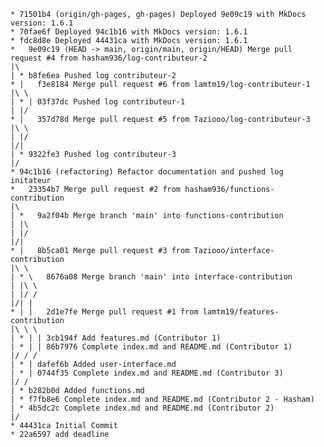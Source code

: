     * 71501b4 (origin/gh-pages, gh-pages) Deployed 9e09c19 with MkDocs version: 1.6.1
    * 70fae6f Deployed 94c1b16 with MkDocs version: 1.6.1
    * fdc8d8e Deployed 44431ca with MkDocs version: 1.6.1
    *   9e09c19 (HEAD -> main, origin/main, origin/HEAD) Merge pull request #4 from hasham936/log-contributeur-2
    |\  
    | * b8fe6ea Pushed log contributeur-2
    * |   f3e8184 Merge pull request #6 from lamtm19/log-contributeur-1
    |\ \  
    | * | 03f37dc Pushed log contributeur-1
    | |/  
    * |   357d78d Merge pull request #5 from Taziooo/log-contributeur-3
    |\ \  
    | |/  
    |/|   
    | * 9322fe3 Pushed log contributeur-3
    |/  
    * 94c1b16 (refactoring) Refactor documentation and pushed log initateur
    *   23354b7 Merge pull request #2 from hasham936/functions-contribution
    |\  
    | *   9a2f04b Merge branch 'main' into functions-contribution
    | |\  
    | |/  
    |/|   
    * |   8b5ca01 Merge pull request #3 from Taziooo/interface-contribution
    |\ \  
    | * \   8676a08 Merge branch 'main' into interface-contribution
    | |\ \  
    | |/ /  
    |/| |   
    * | |   2d1e7fe Merge pull request #1 from lamtm19/features-contribution
    |\ \ \  
    | * | | 3cb194f Add features.md (Contributor 1)
    | * | | 86b7976 Complete index.md and README.md (Contributor 1)
    |/ / /  
    | * | dafef6b Added user-interface.md
    | * | 0744f35 Complete index.md and README.md (Contributor 3)
    |/ /  
    | * b282b0d Added functions.md
    | * f7fb8e6 Complete index.md and README.md (Contributor 2 - Hasham)
    | * 4b5dc2c Complete index.md and README.md (Contributor 2)
    |/  
    * 44431ca Initial Commit
    * 22a6597 add deadline
